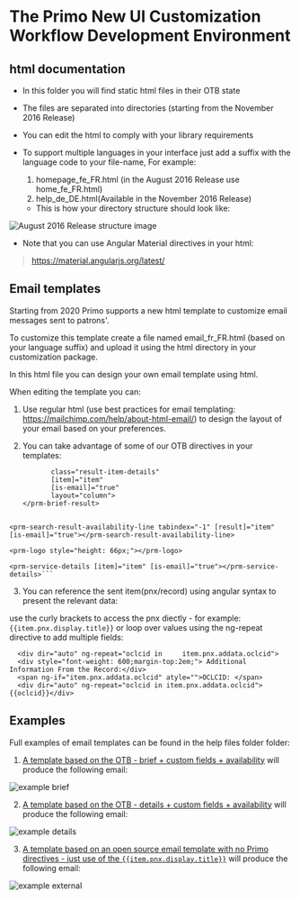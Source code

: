 # The Primo New UI Customization Workflow Development Environment


## html documentation

 - In this folder you will find static html files in their OTB state
 - The files are separated into directories (starting from the November 2016 Release)
 - You can edit the html to comply with your library requirements
 - To support multiple languages in your interface just add a suffix with the language code to your file-name,
   For example:

   1. homepage_fe_FR.html (in the August 2016 Release use home_fe_FR.html)
   2. help_de_DE.html(Available in the November 2016 Release)

   -    This is how your directory structure should look like:

 ![August 2016 Release structure image](../../help_files/htmlStructureAug.png "August 2016 Release structure")


 - Note that you can use Angular Material directives in your html:
 > https://material.angularjs.org/latest/


## Email templates
  Starting from 2020 Primo supports a new html template to customize email messages sent to patrons'.
  
  To customize this template create a file named email_fr_FR.html (based on your language suffix) and upload it using the html directory in your customization package.
  
  In this html file you can design your own email template using html.
  
  When editing the template you can:
  
  1. Use regular html (use best practices for email templating: https://mailchimp.com/help/about-html-email/) to design the layout of your email based on your preferences.
  
  2. You can take advantage of some of our OTB directives in your templates:
      ```<prm-brief-result
             class="result-item-details"
             [item]="item"
             [is-email]="true"
             layout="column">
     </prm-brief-result>


    <prm-search-result-availability-line tabindex="-1" [result]="item" [is-email]="true"></prm-search-result-availability-line>

    <prm-logo style="height: 66px;"></prm-logo>

    <prm-service-details [item]="item" [is-email]="true"></prm-service-details>```
 3. You can reference the sent item(pnx/record) using angular syntax to present the relevant data:
 
  use the curly brackets to access the pnx diectly - for example: 
   ```{{item.pnx.display.title}}```
  or loop over values using the ng-repeat directive to add multiple fields:
  
      <div dir="auto" ng-repeat="oclcid in     item.pnx.addata.oclcid">
      <div style="font-weight: 600;margin-top:2em;"> Additional Information From the Record:</div>
      <span ng-if="item.pnx.addata.oclcid" atyle="">OCLCID: </span>
      <div dir="auto" ng-repeat="oclcid in item.pnx.addata.oclcid">{{oclcid}}</div>
      
 ## Examples        
        
 Full examples of email templates can be found in the help files folder folder:
   1. [A template based on the OTB - brief + custom fields + availability](../../help_files/email_en_US-brief+additionalField+availability.html)
    will produce the following email:
   
   ![example brief](../../help_files/example-bried-and-subject.png "example brief")
    
   2. [A template based on the OTB - details + custom fields + availability](../../help_files/email_en_US_Details.html)
    will produce the following email:
    
   ![example details](../../help_files/example-details-and-additional.png "example details")
 
   3. [A template based on an open source email template with no Primo directives - just use of the ```{{item.pnx.display.title}}```](../../help_files/email_en_US_Details.html)
    will produce the following email:
    
   ![example external](../../help_files/example-external.png "example external")


